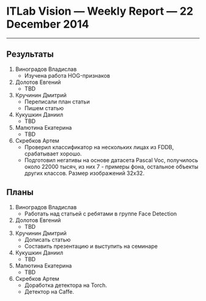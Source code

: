 # ITLab Vision — Weekly Report — 22 December 2014

----------------

## Результаты

  1. Виноградов Владислав
     - Изучена работа HOG-признаков
  1. Долотов Евгений
     - TBD
  1. Кручинин Дмитрий
     - Переписали план статьи
     - Пишем статью
  1. Кукушкин Даниил
     - TBD
  1. Малютина Екатерина
     - TBD
  1. Скребков Артем
     - Проверил классификатор на нескольких лицах из FDDB, срабатывает хорошо.
     - Подготовил негативы на основе датасета Pascal Voc, получилось около 22000 тысяч, из них 7 - примеры фона, остальное объекты других классов. Размер изображений 32x32.

## Планы

  1. Виноградов Владислав
     - Работать над статьей с ребятами в группе Face Detection
  1. Долотов Евгений
     - TBD
  1. Кручинин Дмитрий
     - Дописать статью
     - Составить презентацию и выступить на семинаре
  1. Кукушкин Даниил
     - TBD
  1. Малютина Екатерина
     - TBD
  1. Скребков Артем
     - Доработка детектора на Torch.
     - Детектор на Caffe.

